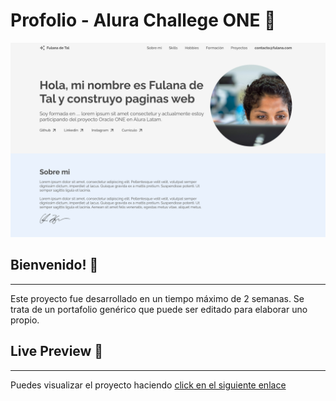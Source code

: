 # Profolio - Alura Challege ONE 💼

![Captura de pantalla de la página](img/desktop-preview.png "Porfolio de Alura")

## Bienvenido! 👋
---
Este proyecto fue desarrollado en un tiempo máximo de 2 semanas. Se trata de un portafolio genérico que puede ser editado para elaborar uno propio.

## Live Preview 🔴
---
Puedes visualizar el proyecto haciendo [click en el siguiente enlace](https://ehmenzala.github.io/alura-portfolio/)